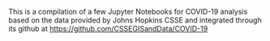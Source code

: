 This is a compilation of a few Jupyter Notebooks for COVID-19 analysis based on the data provided by Johns Hopkins CSSE and integrated through its github at https://github.com/CSSEGISandData/COVID-19

